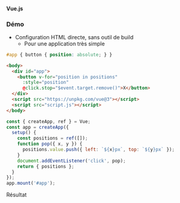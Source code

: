 #### Vue.js
### Démo

<div class="r-stack">
<div class="fragment fade-out" data-fragment-index="1">

* Configuration HTML directe, sans outil de build
  * Pour une application très simple 

```css fix
#app { button { position: absolute; } }
```

```html fix
<body>
  <div id="app">
    <button v-for="position in positions"
      :style="position"
      @click.stop="$event.target.remove()">X</button>
  </div>
  <script src="https://unpkg.com/vue@3"></script>
  <script src="script.js"></script>
</body>
```

</div>

<div class="fragment fade-in-then-out" data-fragment-index="1">

```javascript
const { createApp, ref } = Vue;
const app = createApp({
  setup() {
    const positions = ref([]);
    function pop({ x, y }) {
      positions.value.push({ left: `${x}px`, top: `${y}px` });
    }
    document.addEventListener('click', pop);
    return { positions };
  }
});
app.mount('#app');
```

</div>

<div class="fragment" data-fragment-index="3">
Résultat

<div data-code-example="vue-in-browser" data-code-example-size="big"></div>

</div>

</div>

